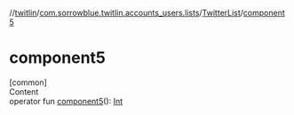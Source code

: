//[twitlin](../../index.md)/[com.sorrowblue.twitlin.accounts_users.lists](../index.md)/[TwitterList](index.md)/[component5](component5.md)



# component5  
[common]  
Content  
operator fun [component5](component5.md)(): [Int](https://kotlinlang.org/api/latest/jvm/stdlib/kotlin/-int/index.html)  



